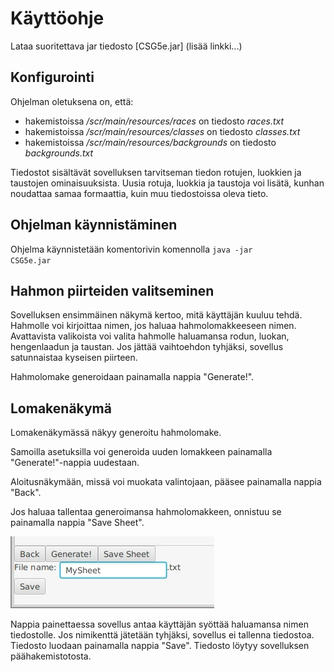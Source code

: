 # Käyttöohje

Lataa suoritettava jar tiedosto [CSG5e.jar] (lisää linkki...)

## Konfigurointi

Ohjelman oletuksena on, että:
- hakemistoissa */scr/main/resources/races* on tiedosto *races.txt*
- hakemistoissa */scr/main/resources/classes* on tiedosto *classes.txt*
- hakemistoissa */scr/main/resources/backgrounds* on tiedosto *backgrounds.txt*

Tiedostot sisältävät sovelluksen tarvitseman tiedon rotujen, luokkien ja taustojen ominaisuuksista. Uusia rotuja, luokkia ja taustoja voi lisätä, kunhan noudattaa samaa formaattia, kuin muu tiedostoissa oleva tieto.

## Ohjelman käynnistäminen

Ohjelma käynnistetään komentorivin komennolla <code>java -jar CSG5e.jar</code>

## Hahmon piirteiden valitseminen

Sovelluksen ensimmäinen näkymä kertoo, mitä käyttäjän kuuluu tehdä.
Hahmolle voi kirjoittaa nimen, jos haluaa hahmolomakkeeseen nimen.
Avattavista valikoista voi valita hahmolle haluamansa rodun, luokan, hengenlaadun ja taustan.
Jos jättää vaihtoehdon tyhjäksi, sovellus satunnaistaa kyseisen piirteen.

Hahmolomake generoidaan painamalla nappia "Generate!".

## Lomakenäkymä

Lomakenäkymässä näkyy generoitu hahmolomake.

Samoilla asetuksilla voi generoida uuden lomakkeen painamalla "Generate!"-nappia uudestaan.

Aloitusnäkymään, missä voi muokata valintojaan, pääsee painamalla nappia "Back".

Jos haluaa tallentaa generoimansa hahmolomakkeen, onnistuu se painamalla nappia "Save Sheet".

<img src="https://github.com/anninmal/ot-harjoitustyo/blob/master/dokumentaatio/kuvat/savesheet.png">

Nappia painettaessa sovellus antaa käyttäjän syöttää haluamansa nimen tiedostolle. Jos nimikenttä jätetään tyhjäksi, sovellus ei tallenna tiedostoa. Tiedosto luodaan painamalla nappia "Save". Tiedosto löytyy sovelluksen päähakemistotosta.
